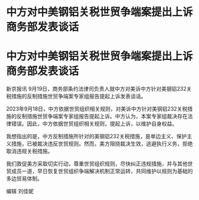 # 中方对中美钢铝关税世贸争端案提出上诉 商务部发表谈话

# 中方对中美钢铝关税世贸争端案提出上诉 商务部发表谈话

新京报讯 9月19日，商务部条约法律司负责人就中方对美诉中方针对美钢铝232关税措施的反制措施世贸争端案专家组报告提起上诉发表谈话。

2023年9月18日，中方依据世贸组织相关规则，对美诉中方针对美钢铝232关税措施的反制措施世贸争端案专家组报告提起上诉。中方认为，本案专家组裁决存在法律错误。因此，中方依据世贸组织相关规则，提起上诉，以维护自身权益。

我想指出的是，中方反制措施所针对的美钢铝232关税措施，是单边主义、保护主义措施，已被裁决违反世贸规则。然而，美方阻挠裁决生效，逃避执行义务，拒绝取消违规关税措施。

我们敦促美方采取切实行动，尊重世贸组织规则，尽快纠正违规措施，并与其他世贸成员一道，早日恢复世贸组织争端解决机制正常运转，共同维护以规则为基础的多边贸易体制。

编辑 刘佳妮

